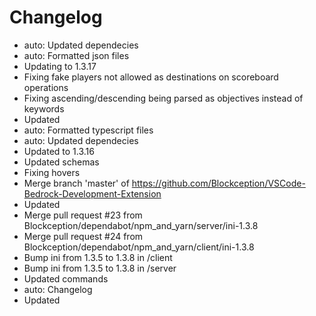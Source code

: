 # Changelog 
- auto: Updated dependecies
- auto: Formatted json files
- Updating to 1.3.17
- Fixing fake players not allowed as destinations on scoreboard operations
- Fixing ascending/descending being parsed as objectives instead of keywords
- Updated
- auto: Formatted typescript files
- auto: Updated dependecies
- Updated to 1.3.16
- Updated schemas
- Fixing hovers
- Merge branch 'master' of https://github.com/Blockception/VSCode-Bedrock-Development-Extension
- Updated
- Merge pull request #23 from Blockception/dependabot/npm_and_yarn/server/ini-1.3.8
- Merge pull request #24 from Blockception/dependabot/npm_and_yarn/client/ini-1.3.8
- Bump ini from 1.3.5 to 1.3.8 in /client
- Bump ini from 1.3.5 to 1.3.8 in /server
- Updated commands
- auto: Changelog
- Updated